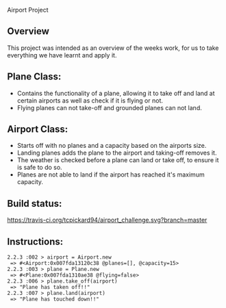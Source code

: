 Airport Project

Overview
---
  This project was intended as an overview of the weeks work, for us to take everything we have learnt and apply it.
  
Plane Class:
---
  - Contains the functionality of a plane, allowing it to take off and land at certain airports as well as check if it is flying or not. 
  - Flying planes can not take-off and grounded planes can not land.

Airport Class:
---
 - Starts off with no planes and a capacity based on the airports size. 
 - Landing planes adds the plane to the airport and taking-off removes it. 
 - The weather is checked before a plane can land or take off, to ensure it is safe to do so. 
 - Planes are not able to land if the airport has reached it's maximum capacity.


Build status:
---
  https://travis-ci.org/tcpickard94/airport_challenge.svg?branch=master


Instructions:
---

```
2.2.3 :002 > airport = Airport.new
 => #<Airport:0x007fda13120c38 @planes=[], @capacity=15> 
2.2.3 :003 > plane = Plane.new
 => #<Plane:0x007fda1310ae38 @flying=false> 
2.2.3 :006 > plane.take_off(airport)
 => "Plane has taken off!!" 
2.2.3 :007 > plane.land(airport)
 => "Plane has touched down!!" 
 ```